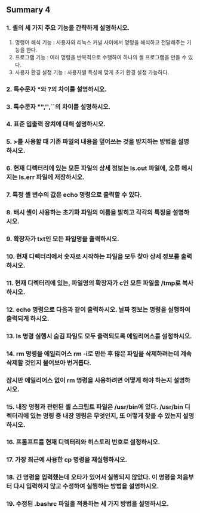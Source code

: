 ## Summary 4 ##
### 1. 셸의 세 가지 주요 기능을 간략하게 설명하시오. ###  
1. 명령어 해석 기능 : 사용자와 리눅스 커널 사이에서 명령을 해석하고 전달해주는 기능을 한다.   
2. 프로그램 기능 : 여러 명령을 반복적으로 수행하여 하나의 셸 프로그램을 만들 수 있다.  
3. 사용자 환경 설정 기능 : 사용자별 특성에 맞게 초기 환경 설정 가능하다.  
  
### 2. 특수문자 *와 ?의 차이를 설명하시오. ###  
  
### 3. 특수문자 "",'',``의 차이를 설명하시오. ###    
### 4. 표준 입출력 장치에 대해 설명하시오. ###   
### 5. >를 사용할 때 기존 파일의 내용을 덮어쓰는 것을 방지하는 방법을 설명하시오. ###    
### 6. 현재 디렉터리에 있는 모든 파일의 상세 정보는 ls.out 파일에, 오류 메시지는 ls.err 파일에 저장하시오. ###   
### 7. 특정 셸 변수의 값은 echo 명령으로 출력할 수 있다. ###    
### 8. 배시 셸이 사용하는 초기화 파일의 이름을 밝히고 각각의 특징을 설명하시오. ###    
### 9. 확장자가 txt인 모든 파일명을 출력하시오. ###    
### 10. 현재 디렉터리에서 숫자로 시작하는 파일을 모두 찾아 상세 정보를 출력하시오. ###    
### 11. 현재 디렉터리에 있는, 파일명의 확장자가 c인 모든 파일을 /tmp로 복사하시오. ###  
### 12. echo 명령으로 다음과 같이 출력하시오. 날짜 정보는 명령을 실행하여 출력되게 하시오. ###  
### 13. ls 명령 실행시 숨김 파일도 모두 출력되도록 에일리어스를 설정하시오. ###    
### 14. rm 명령을 에일리어스 rm -i로 만든 후 많은 파일을 삭제하려는데 계속 삭제할 것인지 물어보아 번거롭다. ###
### 잠시만 에일리어스 없이 rm 명령을 사용하려면 어떻게 해야 하는지 설명하시오. ###    
### 15. 내장 명령과 관련된 셸 스크립트 파일은 /usr/bin에 있다. /usr/bin 디렉터리에 있는 명령 중 내장 명령은 무엇인지, 또 어떻게 찾을 수 있는지 설명하시오. ###    
### 16. 프롬프트를 현재 디렉터리와 히스토리 번호로 설정하시오. ###    
### 17. 가장 최근에 사용한 cp 명령을 재실행하시오. ###  
### 18. 긴 명령을 입력했는데 오타가 있어서 실행되지 않았다. 이 명령을 처음부터 다시 입력하지 않고 수정하여 실행하는 방법을 설명하시오. ###    
### 19. 수정된 .bashrc 파일을 적용하는 세 가지 방법을 설명하시오. ###    



